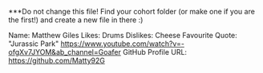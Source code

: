 ***Do not change this file! Find your cohort folder (or make one if you are the first!) and create a new file in there :)

Name: Matthew Giles
Likes: Drums
Dislikes: Cheese
Favourite Quote: "Jurassic Park" https://www.youtube.com/watch?v=-ofgXv7JYOM&ab_channel=Goafer
GitHub Profile URL: https://github.com/Matty92G

